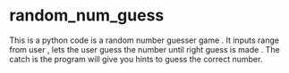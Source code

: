 # random_num_guess
This is a python code is a random number guesser game .
It inputs range from user , lets the user guess the number until right guess is made .
The catch is the program will give you hints to guess the correct number.
